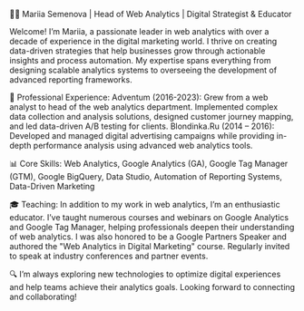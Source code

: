 <!--
**SemenovaMaria/SemenovaMaria** is a ✨ _special_ ✨ repository because its `README.md` (this file) appears on your GitHub profile.

Here are some ideas to get you started:

- 🔭 I’m currently working on ...
- 🌱 I’m currently learning ...
- 👯 I’m looking to collaborate on ...
- 🤔 I’m looking for help with ...
- 💬 Ask me about ...
- 📫 How to reach me: ...
- 😄 Pronouns: ...
- ⚡ Fun fact: ...
-->
👩‍💻 Mariia Semenova | Head of Web Analytics | Digital Strategist & Educator

Welcome! I’m Mariia, a passionate leader in web analytics with over a decade of experience in the digital marketing world. I thrive on creating data-driven strategies that help businesses grow through actionable insights and process automation. My expertise spans everything from designing scalable analytics systems to overseeing the development of advanced reporting frameworks.

🚀 Professional Experience:
Adventum (2016-2023): Grew from a web analyst to head of the web analytics department. Implemented complex data collection and analysis solutions, designed customer journey mapping, and led data-driven A/B testing for clients.
Blondinka.Ru (2014 – 2016): Developed and managed digital advertising campaigns while providing in-depth performance analysis using advanced web analytics tools.

📊 Core Skills: Web Analytics, Google Analytics (GA), Google Tag Manager (GTM), Google BigQuery, Data Studio, Automation of Reporting Systems, Data-Driven Marketing

🎓 Teaching: In addition to my work in web analytics, I’m an enthusiastic educator. I’ve taught numerous courses and webinars on Google Analytics and Google Tag Manager, helping professionals deepen their understanding of web analytics. I was also honored to be a Google Partners Speaker and authored the "Web Analytics in Digital Marketing" course. Regularly invited to speak at industry conferences and partner events.

🔍 I’m always exploring new technologies to optimize digital experiences and help teams achieve their analytics goals. Looking forward to connecting and collaborating!
